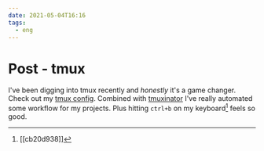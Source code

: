 ```yaml
---
date: 2021-05-04T16:16
tags:
  - eng
---
```


# Post - tmux
I've been digging into tmux recently and _honestly_ it's a game changer. Check
out my [tmux config](https://github.com/DevonMorris/dotfiles/blob/master/.tmux.conf).
Combined with [tmuxinator](https://github.com/tmuxinator/tmuxinator) I've really
automated some workflow for my projects. Plus hitting `ctrl+b` on my
keyboard[^keeb] feels so good.

[^keeb]: [[cb20d938]]
